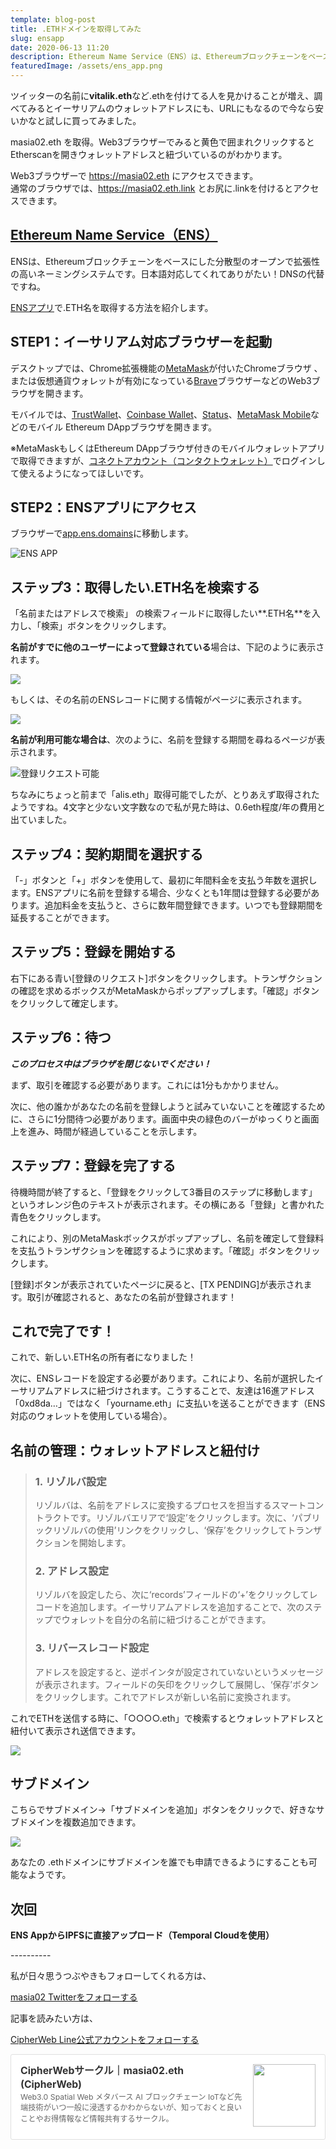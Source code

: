```yaml
---
template: blog-post
title: .ETHドメインを取得してみた
slug: ensapp
date: 2020-06-13 11:20
description: Ethereum Name Service（ENS）は、Ethereumブロックチェーンをベースにした分散型のオープンで拡張性の高いネーミングシステムです。
featuredImage: /assets/ens_app.png
---
```

ツイッターの名前に**vitalik.eth**など.ethを付けてる人を見かけることが増え、調べてみるとイーサリアムのウォレットアドレスにも、URLにもなるので今なら安いかなと試しに買ってみました。

masia02.eth を取得。Web3ブラウザーでみると黄色で囲まれクリックするとEtherscanを開きウォレットアドレスと紐づいているのがわかります。

Web3ブラウザーで <https://masia02.eth> にアクセスできます。\
通常のブラウザでは、<https://masia02.eth.link> とお尻に.linkを付けるとアクセスできます。

## [Ethereum Name Service（ENS）](https://app.ens.domains/)

ENSは、Ethereumブロックチェーンをベースにした分散型のオープンで拡張性の高いネーミングシステムです。日本語対応してくれてありがたい！DNSの代替ですね。

[ENSアプリ](https://app.ens.domains/)で.ETH名を取得する方法を紹介します。

## **STEP1：イーサリアム対応ブラウザーを起動**

デスクトップでは、Chrome拡張機能の[MetaMask](https://metamask.io/)が付いたChromeブラウザ 、または仮想通貨ウォレットが有効になっている[Brave](https://brave.com/)ブラウザーなどのWeb3ブラウザを開きます。

モバイルでは、[TrustWallet](https://trustwallet.com/)、[Coinbase Wallet](https://wallet.coinbase.com/)、[Status](https://status.im/)、[MetaMask Mobile](https://metamask.io/)などのモバイル Ethereum DAppブラウザを開きます。

※MetaMaskもしくはEthereum DAppブラウザ付きのモバイルウォレットアプリで取得できますが、[コネクトアカウント（コンタクトウォレット）](https://alis.to/masia02/articles/K8DQmM6N87Z7)でログインして使えるようになってほしいです。

## **STEP2：ENSアプリにアクセス**

ブラウザーで[app.ens.domains](https://app.ens.domains/)に移動します。

![ENS APP](/assets/ens_app.png "Ethereum Name Service")

## **ステップ3：取得したい.ETH名を検索する**

「名前またはアドレスで検索」 の検索フィールドに取得したい**.ETH名**を入力し、「検索」ボタンをクリックします。

**名前がすでに他のユーザーによって登録されている**場合は、下記のように表示されます。

![](/assets/a_eth.png)

もしくは、その名前のENSレコードに関する情報がページに表示されます。

![](/assets/dapps_eth.png)

**名前が利用可能な場合は**、次のように、名前を登録する期間を尋ねるページが表示されます。

![](/assets/dapps_play_eth.png "登録リクエスト可能")

ちなみにちょっと前まで「alis.eth」取得可能でしたが、とりあえず取得されたようですね。4文字と少ない文字数なので私が見た時は、0.6eth程度/年の費用と出ていました。

## **ステップ4：契約期間を選択する**

「-」ボタンと「+」ボタンを使用して、最初に年間料金を支払う年数を選択します。ENSアプリに名前を登録する場合、少なくとも1年間は登録する必要があります。追加料金を支払うと、さらに数年間登録できます。いつでも登録期間を延長することができます。

## **ステップ5：登録を開始する**

右下にある青い\[登録のリクエスト]ボタンをクリックします。トランザクションの確認を求めるボックスがMetaMaskからポップアップします。「確認」ボタンをクリックして確定します。

## **ステップ6：待つ**

***このプロセス中はブラウザを閉じないでください！***

まず、取引を確認する必要があります。これには1分もかかりません。

次に、他の誰かがあなたの名前を登録しようと試みていないことを確認するために、さらに1分間待つ必要があります。画面中央の緑色のバーがゆっくりと画面上を進み、時間が経過していることを示します。

## **ステップ7：登録を完了する**

待機時間が終了すると、「登録をクリックして3番目のステップに移動します」というオレンジ色のテキストが表示されます。その横にある「登録」と書かれた青色をクリックします。

これにより、別のMetaMaskボックスがポップアップし、名前を確定して登録料を支払うトランザクションを確認するように求めます。「確認」ボタンをクリックします。

\[登録]ボタンが表示されていたページに戻ると、\[TX PENDING]が表示されます。取引が確認されると、あなたの名前が登録されます！

## **これで完了です！**

これで、新しい.ETH名の所有者になりました！

次に、ENSレコードを設定する必要があります。これにより、名前が選択したイーサリアムアドレスに紐づけされます。こうすることで、友達は16進アドレス「0xd8da…」ではなく「yourname.eth」に支払いを送ることができます（ENS対応のウォレットを使用している場合）。

## 名前の管理：ウォレットアドレスと紐付け

> ### 1. リゾルバ設定
>
> リゾルバは、名前をアドレスに変換するプロセスを担当するスマートコントラクトです。リゾルバエリアで‘設定’をクリックします。次に、‘パブリックリゾルバの使用’リンクをクリックし、‘保存’をクリックしてトランザクションを開始します。
>
> ### 2. アドレス設定
>
> リゾルバを設定したら、次に‘records’フィールドの‘+’をクリックしてレコードを追加します。イーサリアムアドレスを追加することで、次のステップでウォレットを自分の名前に紐づけることができます。
>
> ### 3. リバースレコード設定
>
> アドレスを設定すると、逆ポインタが設定されていないというメッセージが表示されます。フィールドの矢印をクリックして展開し、‘保存’ボタンをクリックします。これでアドレスが新しい名前に変換されます。

これでETHを送信する時に、「○○○○.eth」で検索するとウォレットアドレスと紐付いて表示され送信できます。

![](/assets/2020-06-14.png)

## サブドメイン

こちらでサブドメイン→「サブドメインを追加」ボタンをクリックで、好きなサブドメインを複数追加できます。

![](/assets/masia02_eth.png)

あなたの .ethドメインにサブドメインを誰でも申請できるようにすることも可能なようです。

## 次回

**ENS AppからIPFSに直接アップロード（Temporal Cloudを使用）**

\----------

私が日々思うつぶやきもフォローしてくれる方は、

[masia02 Twitterをフォローする](https://twitter.com/masia02)

記事を読みたい方は、

[CipherWeb Line公式アカウントをフォローする](https://line.me/R/ti/p/%40zkz7445k)

<div class="blogcardfu" style="width:auto;max-width:9999px;border:1px solid #E0E0E0;border-radius:3px;margin:10px 0;padding:15px;line-height:1.4;text-align:left;background:#FFFFFF;"><a href="https://note.com/masia02/circle" target="_blank" style="display:block;text-decoration:none;"><span class="blogcardfu-image" style="float:right;width:100px;padding:0 0 0 10px;margin:0 0 5px 5px;"><img src="https://images.weserv.nl/?w=100&url=ssl:assets.st-note.com/production/uploads/images/26925495/bb1fe45e8dbc0961ea8a14f3bb96f486.png?format=jpeg&amp;amp;height=1006&amp;amp;quality=45&amp;amp;width=1920" width="100" style="width:100%;height:auto;max-height:100px;min-width:0;border:0 none;margin:0;"></span><br style="display:none"><span class="blogcardfu-title" style="font-size:112.5%;font-weight:700;color:#333333;margin:0 0 5px 0;">CipherWebサークル｜masia02.eth (CipherWeb)</span><br><span class="blogcardfu-content" style="font-size:87.5%;font-weight:400;color:#666666;">Web3.0 Spatial Web メタバース AI ブロックチェーン IoTなど先端技術がいつ一般に浸透するかわからないが、知っておくと良いことやお得情報など情報共有するサークル。</span><br><span style="clear:both;display:block;overflow:hidden;height:0;">&nbsp;</span></a></div>